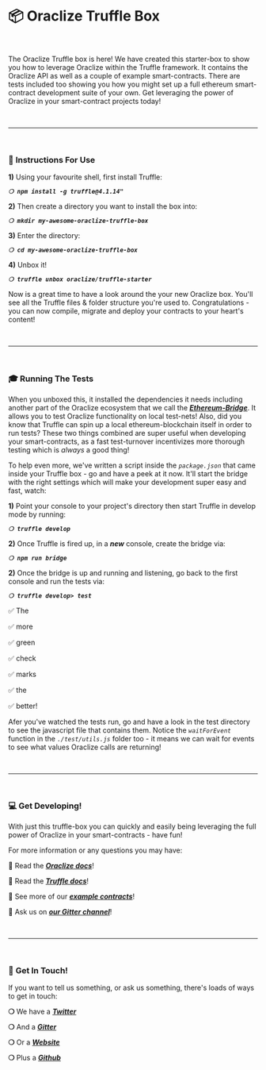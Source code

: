 # :package: Oraclize Truffle Box

&nbsp;

The Oraclize Truffle box is here! We have created this starter-box to show you how to leverage Oraclize within the Truffle framework. It contains the Oraclize API as well as a couple of example smart-contracts. There are tests included too showing you how you might set up a full ethereum smart-contract development suite of your own. Get leveraging the power of Oraclize in your smart-contract projects today!

&nbsp;

***

&nbsp;

### :page_with_curl: __Instructions For Use__

**1)** Using your favourite shell, first install Truffle:

_**`❍ npm install -g truffle@4.1.14"`**_

**2)** Then create a directory you want to install the box into:

_**`❍ mkdir my-awesome-oraclize-truffle-box`**_

**3)** Enter the directory: 

_**`❍ cd my-awesome-oraclize-truffle-box`**_

**4)** Unbox it!

_**`❍ truffle unbox oraclize/truffle-starter`**_

Now is a great time to have a look around the your new Oraclize box. You'll see all the Truffle files & folder structure you're used to. Congratulations - you can now compile, migrate and deploy your contracts to your heart's content!

&nbsp;

***

&nbsp;

### :mortar_board: __Running The Tests__

When you unboxed this, it installed the dependencies it needs including another part of the Oraclize ecosystem that we call the __*[Ethereum-Bridge](https://github.com/oraclize/ethereum-bridge)*__. It allows you to test Oraclize functionality on local test-nets! Also, did you know that Truffle can spin up a local ethereum-blockchain itself in order to run tests? These two things combined are super useful when developing your smart-contracts, as a fast test-turnover incentivizes more thorough testing which is _always_ a good thing! 

To help even more, we've written a script inside the *`package.json`* that came inside your Truffle box - go and have a peek at it now. It'll start the bridge with the right settings which will make your development super easy and fast, watch:

**1)** Point your console to your project's directory then start Truffle in develop mode by running:

_**`❍ truffle develop`**_

**2)** Once Truffle is fired up, in a __*new*__ console, create the bridge via:

_**`❍ npm run bridge`**_

**2)** Once the bridge is up and running and listening, go back to the first console and run the tests via: 

_**`❍ truffle develop> test`**_

<!-- ### :fire: :boom: :fire: -->

:white_check_mark: The 

:white_check_mark: more

:white_check_mark: green

:white_check_mark: check

:white_check_mark: marks

:white_check_mark: the

:white_check_mark: better!

Afer you've watched the tests run, go and have a look in the test directory to see the javascript file that contains them. Notice the *`waitForEvent`* function in the *`./test/utils.js`* folder too - it means we can wait for events to see what values Oraclize calls are returning! 

&nbsp;

***

&nbsp;

### :computer: __Get Developing!__ 

With just this truffle-box you can quickly and easily being leveraging the full power of Oraclize in your smart-contracts - have fun! 


For more information or any questions you may have:

:punch: Read the __*[Oraclize docs](https://docs.oraclize.it/)*__!

:punch: Read the __*[Truffle docs](https://truffleframework.com/docs)*__!

:punch: See more of our __*[example contracts](https://github.com/oraclize/ethereum-examples)*__!

:punch: Ask us on __*[our Gitter channel](https://gitter.im/oraclize/ethereum-api)*__!


&nbsp;

***

&nbsp;

### :mega: __Get In Touch!__

If you want to tell us something, or ask us something, there's loads of ways to get in touch:

__❍__ We have a __*[Twitter](https://twitter.com/oraclizeit)*__

__❍__ And a __*[Gitter](https://gitter.im/oraclize/ethereum-api)*__

__❍__ Or a __*[Website](https://oraclize.it)*__

__❍__ Plus a __*[Github](https://github.com/oraclize)*__
